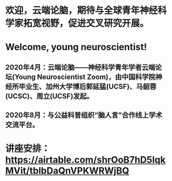 # 欢迎，云端论脑，期待与全球青年神经科学家拓宽视野，促进交叉研究开展。
# Welcome, young neuroscientist!
## 2020年4月：云端论脑——神经科学青年学者云端论坛(Young Neuroscientist Zoom)，由中国科学院神经所毕业生、加州大学博后郭延猛(UCSF)、马韶蓉(UCSC)、周立(UCSF)发起。
## 2020年8月：与公益科普组织“脑人言”合作线上学术交流平台。
# 讲座安排：https://airtable.com/shrOoB7hD5lqkMVit/tblbDaQnVPKWRWjBQ
